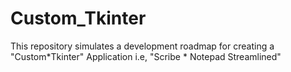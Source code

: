 # Custom_Tkinter

This repository simulates a development roadmap for creating a "Custom*Tkinter" Application i.e, "Scribe * Notepad Streamlined"
